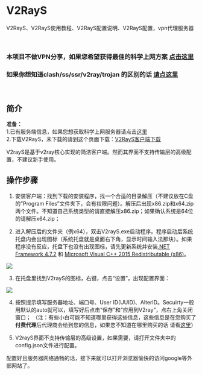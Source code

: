 # V2RayS
V2RayS、V2RayS使用教程、V2RayS配置说明、V2RayS配置，vpn代理服务器  
  
<br/>  

### 本项目不做VPN分享，如果您希望获得最佳的科学上网方案 [点击这里](https://github.com/githubvpn007/v2rayNvpn)  

### 如果你想知道clash/ss/ssr/v2ray/trojan 的区别的话 [请点这里](https://github.com/githubvpn007/proxy)

<br/>

简介
----

**准备：**  
1.已有服务端信息，如果您想获取科学上网服务器请点击[这里](https://github.com/githubvpn007/v2rayNvpn#%E8%8A%82%E7%82%B9%E5%88%86%E4%BA%AB)  
2.下载V2RayS，未下载的请到这个页面下载：[V2RayS客户端下载](https://github.com/Shinlor/V2RayS/releases)  

V2rayS是基于v2ray核心实现的简洁客户端。然而其界面不支持传输层的高级配置，不建议新手使用。  


操作步骤
----

1. 安装客户端：找到下载的安装程序，找一个合适的目录解压（不建议放在C盘的”Program Files”文件夹下，会有权限问题）。解压后出现x86.zip和x64.zip两个文件。不知道自己系统类型的请直接解压x86.zip；如果确认系统是64位的请解压x64.zip；  

2.  进入解压后的文件夹（例x64），双击V2rayS.exe启动程序。程序启动后系统托盘内会出现图标（系统托盘就是桌面右下角，显示时间输入法那块）。如果程序没有反应，托盘下也没有出现图标，请先更新系统并安装[.NET Framework 4.7.2](https://dotnet.microsoft.com/download/dotnet-framework) 和 [Microsoft Visual C++ 2015 Redistributable (x86)](https://www.microsoft.com/en-us/download/details.aspx?id=53840)。  

![](https://i.postimg.cc/wTQR2NHf/v2rays-1.png)  

3. 在托盘里找到V2rayS的图标，右键，点击“设置”，出现配置界面：  

![](https://i.postimg.cc/Jz7D2hz1/v2rays-2.png)  

4. 按照提示填写服务器地址、端口号、User ID(UUID)、AlterID。Secuirty一般用默认的auto就可以，填写好后点击“保存”和“应用到V2ray”，点右上角关闭窗口； （注：有些小白可能不知道哪里获得这些信息，这些信息是在您购买了**付费代理**后代理商会给到您的信息，如果您不知道在哪里购买的话 请看[这里](https://github.com/githubvpn007/v2rayNvpn#%E8%8A%82%E7%82%B9%E5%88%86%E4%BA%AB)）


5. V2rayS界面不支持传输层的高级设置，如果需要，请打开文件夹中的config.json文件进行配置。

配置好且服务器网络通畅的话，接下来就可以打开浏览器愉快的访问google等外部网站了。 


<br/>


